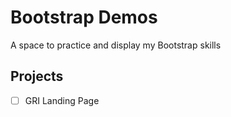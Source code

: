 # Bootstrap Demos

A space to practice and display my Bootstrap skills

## Projects

-[ ] GRI Landing Page
